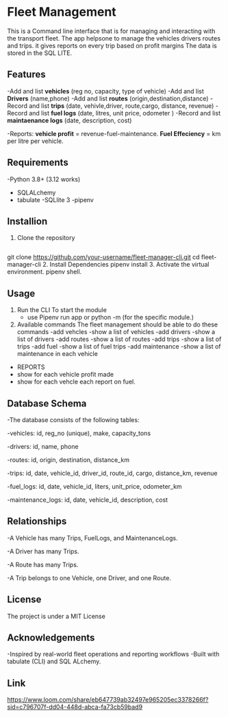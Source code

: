 # Fleet Management
This is a Command line interface that is for managing and interacting with the transport fleet. The app helpsone to manage the vehicles drivers routes and trips.
it gives reports on every trip based on profit margins
The data is stored in the SQL LITE.

## Features
-Add and list **vehicles** (reg no, capacity, type of vehicle)
-Add and list **Drivers** (name,phone)
-Add and list **routes** (origin,destination,distance)
-Record and list **trips** (date, vehivle,driver, route,cargo, distance, revenue)
-Record and list **fuel logs** (date, litres, unit price, odometer )
-Record and list **maintaenance logs** (date, description, cost)

-Reports:
 **vehicle profit** = revenue-fuel-maintenance.
 **Fuel Effeciency** = km per litre per vehicle.

 ## Requirements
 -Python 3.8+ (3.12 works)
 - SQLALchemy
 - tabulate
 -SQLlite 3
 -pipenv

 ## Installion
 1. Clone the repository
     ```bash
   git clone https://github.com/your-username/fleet-manager-cli.git
   cd fleet-manager-cli
 2. Install Dependencies
   pipenv install
 3. Activate the virtual environment.
    pipenv shell.
 ## Usage
 1. Run the CLI
    To start the module 
    - use Pipenv run app or python -m (for the specific module.)
 2. Available commands
   The fleet management should be able to do these commands
   -add vehcles
   -show a list of vehicles
   -add drivers
   -show a list of drivers
   -add routes
   -show a list of routes
   -add trips
   -show a list of trips
   -add fuel
   -show a list of fuel trips
   -add maintenance
   -show a list of maintenance in each vehicle
   - REPORTS
   - show for each vehicle profit made
   - show for each vehcle each report on fuel.
## Database Schema

-The database consists of the following tables:

-vehicles: id, reg_no (unique), make, capacity_tons

-drivers: id, name, phone

-routes: id, origin, destination, distance_km

-trips: id, date, vehicle_id, driver_id, route_id, cargo, distance_km, revenue

-fuel_logs: id, date, vehicle_id, liters, unit_price, odometer_km

-maintenance_logs: id, date, vehicle_id, description, cost

## Relationships

-A Vehicle has many Trips, FuelLogs, and MaintenanceLogs.

-A Driver has many Trips.

-A Route has many Trips.

-A Trip belongs to one Vehicle, one Driver, and one Route.

## License 
The project is under a MIT License

## Acknowledgements 
-Inspired by real-world fleet operations and reporting workflows
-Built with tabulate (CLI) and SQL ALchemy. 

## Link
https://www.loom.com/share/eb647739ab32497e965205ec3378266f?sid=c796707f-dd04-448d-abca-fa73cb59bad9




